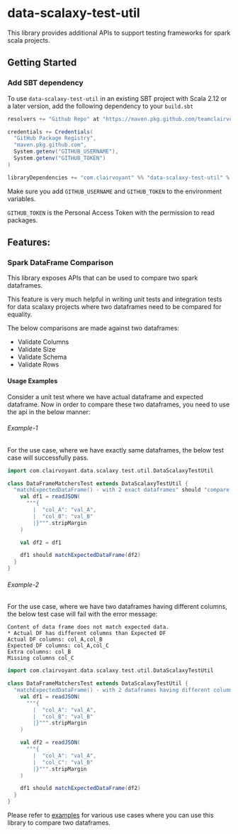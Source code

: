 # data-scalaxy-test-util

This library provides additional APIs to support testing frameworks for spark scala projects.

## Getting Started

### Add SBT dependency

To use `data-scalaxy-test-util` in an existing SBT project with Scala 2.12 or a later version,
add the following dependency to your `build.sbt`

```sbt
resolvers += "Github Repo" at "https://maven.pkg.github.com/teamclairvoyant/data-scalaxy-test-util/"

credentials += Credentials(
  "GitHub Package Registry",
  "maven.pkg.github.com",
  System.getenv("GITHUB_USERNAME"),
  System.getenv("GITHUB_TOKEN")
)

libraryDependencies += "com.clairvoyant" %% "data-scalaxy-test-util" % "1.0.0 % Test"
```

Make sure you add `GITHUB_USERNAME` and `GITHUB_TOKEN` to the environment variables.

`GITHUB_TOKEN` is the Personal Access Token with the permission to read packages.

## Features:

### Spark DataFrame Comparison

This library exposes APIs that can be used to compare two spark dataframes.

This feature is very much helpful in writing unit tests and integration tests for data scalaxy projects where two 
dataframes need to be compared for equality.

The below comparisons are made against two dataframes:

* Validate Columns
* Validate Size
* Validate Schema
* Validate Rows

#### Usage Examples

Consider a unit test where we have actual dataframe and expected dataframe. Now in order to compare these two dataframes, 
you need to use the api in the below manner:

###### Example-1

For the use case, where we have exactly same dataframes, the below test case will successfully pass.

```scala
import com.clairvoyant.data.scalaxy.test.util.DataScalaxyTestUtil

class DataFrameMatchersTest extends DataScalaxyTestUtil {
  "matchExpectedDataFrame() - with 2 exact dataframes" should "compare two dataframes correctly" in {
    val df1 = readJSON(
      """{
        |  "col_A": "val_A",
        |  "col_B": "val_B"
        |}""".stripMargin
    )

    val df2 = df1

    df1 should matchExpectedDataFrame(df2)
  }
}
```

###### Example-2

For the use case, where we have two dataframes having different columns, the below test case will fail with the error message:

```text
Content of data frame does not match expected data.
* Actual DF has different columns than Expected DF
Actual DF columns: col_A,col_B
Expected DF columns: col_A,col_C
Extra columns: col_B
Missing columns col_C
```

```scala
import com.clairvoyant.data.scalaxy.test.util.DataScalaxyTestUtil

class DataFrameMatchersTest extends DataScalaxyTestUtil {
  "matchExpectedDataFrame() - with 2 dataframes having different columns" should "fail dataframes comparison" in {
    val df1 = readJSON(
      """{
        |  "col_A": "val_A",
        |  "col_B": "val_B"
        |}""".stripMargin
    )

    val df2 = readJSON(
      """{
        |  "col_A": "val_A",
        |  "col_C": "val_B"
        |}""".stripMargin
    )

    df1 should matchExpectedDataFrame(df2)
  }
}
```

Please refer to [examples](https://github.com/teamclairvoyant/data-scalaxy-test-util/blob/master/src/test/scala/com/clairvoyant/data/scalaxy/test/util/DataFrameMatchersTest.scala) for various use cases where you can use this library to compare two dataframes.